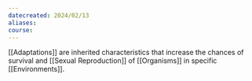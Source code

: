 ```yaml
---
datecreated: 2024/02/13
aliases: 
course:
---
```

[[Adaptations]] are inherited characteristics that increase the chances of survival and [[Sexual Reproduction]] of [[Organisms]] in specific [[Environments]].